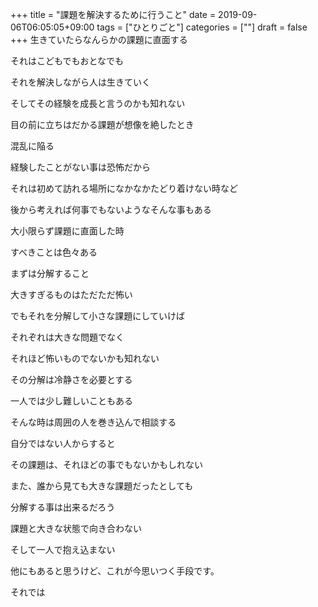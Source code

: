 +++
title = "課題を解決するために行うこと"
date = 2019-09-06T06:05:05+09:00
tags = ["ひとりごと"]
categories = [""]
draft = false
+++
生きていたらなんらかの課題に直面する

それはこどもでもおとなでも

それを解決しながら人は生きていく

そしてその経験を成長と言うのかも知れない

目の前に立ちはだかる課題が想像を絶したとき

混乱に陥る

経験したことがない事は恐怖だから

それは初めて訪れる場所になかなかたどり着けない時など

後から考えれば何事でもないようなそんな事もある

大小限らず課題に直面した時

すべきことは色々ある

まずは分解すること

大きすぎるものはただただ怖い

でもそれを分解して小さな課題にしていけば

それぞれは大きな問題でなく

それほど怖いものでないかも知れない

その分解は冷静さを必要とする

一人では少し難しいこともある

そんな時は周囲の人を巻き込んで相談する

自分ではない人からすると

その課題は、それほどの事でもないかもしれない

また、誰から見ても大きな課題だったとしても

分解する事は出来るだろう

課題と大きな状態で向き合わない

そして一人で抱え込まない

他にもあると思うけど、これが今思いつく手段です。

それでは
